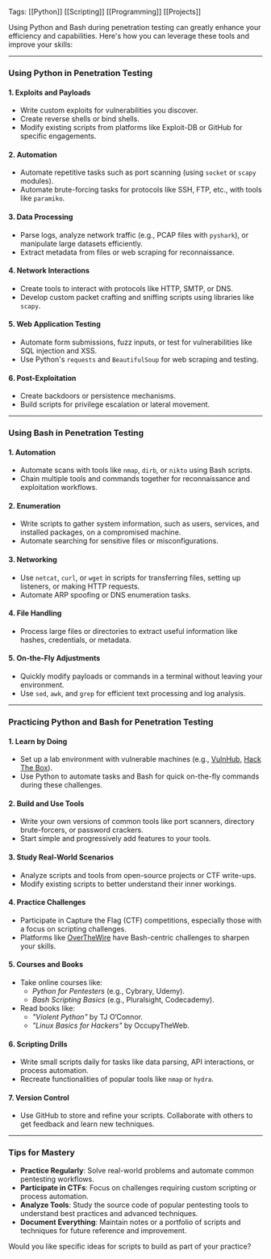 Tags: [[Python]] [[Scripting]] [[Programming]] [[Projects]]

Using Python and Bash during penetration testing can greatly enhance your efficiency and capabilities. Here's how you can leverage these tools and improve your skills:

---

### **Using Python in Penetration Testing**

#### 1. **Exploits and Payloads**

- Write custom exploits for vulnerabilities you discover.
- Create reverse shells or bind shells.
- Modify existing scripts from platforms like Exploit-DB or GitHub for specific engagements.

#### 2. **Automation**

- Automate repetitive tasks such as port scanning (using `socket` or `scapy` modules).
- Automate brute-forcing tasks for protocols like SSH, FTP, etc., with tools like `paramiko`.

#### 3. **Data Processing**

- Parse logs, analyze network traffic (e.g., PCAP files with `pyshark`), or manipulate large datasets efficiently.
- Extract metadata from files or web scraping for reconnaissance.

#### 4. **Network Interactions**

- Create tools to interact with protocols like HTTP, SMTP, or DNS.
- Develop custom packet crafting and sniffing scripts using libraries like `scapy`.

#### 5. **Web Application Testing**

- Automate form submissions, fuzz inputs, or test for vulnerabilities like SQL injection and XSS.
- Use Python's `requests` and `BeautifulSoup` for web scraping and testing.

#### 6. **Post-Exploitation**

- Create backdoors or persistence mechanisms.
- Build scripts for privilege escalation or lateral movement.

---

### **Using Bash in Penetration Testing**

#### 1. **Automation**

- Automate scans with tools like `nmap`, `dirb`, or `nikto` using Bash scripts.
- Chain multiple tools and commands together for reconnaissance and exploitation workflows.

#### 2. **Enumeration**

- Write scripts to gather system information, such as users, services, and installed packages, on a compromised machine.
- Automate searching for sensitive files or misconfigurations.

#### 3. **Networking**

- Use `netcat`, `curl`, or `wget` in scripts for transferring files, setting up listeners, or making HTTP requests.
- Automate ARP spoofing or DNS enumeration tasks.

#### 4. **File Handling**

- Process large files or directories to extract useful information like hashes, credentials, or metadata.

#### 5. **On-the-Fly Adjustments**

- Quickly modify payloads or commands in a terminal without leaving your environment.
- Use `sed`, `awk`, and `grep` for efficient text processing and log analysis.

---

### **Practicing Python and Bash for Penetration Testing**

#### 1. **Learn by Doing**

- Set up a lab environment with vulnerable machines (e.g., [VulnHub](https://www.vulnhub.com/), [Hack The Box](https://www.hackthebox.com/)).
- Use Python to automate tasks and Bash for quick on-the-fly commands during these challenges.

#### 2. **Build and Use Tools**

- Write your own versions of common tools like port scanners, directory brute-forcers, or password crackers.
- Start simple and progressively add features to your tools.

#### 3. **Study Real-World Scenarios**

- Analyze scripts and tools from open-source projects or CTF write-ups.
- Modify existing scripts to better understand their inner workings.

#### 4. **Practice Challenges**

- Participate in Capture the Flag (CTF) competitions, especially those with a focus on scripting challenges.
- Platforms like [OverTheWire](https://overthewire.org/) have Bash-centric challenges to sharpen your skills.

#### 5. **Courses and Books**

- Take online courses like:
    - _Python for Pentesters_ (e.g., Cybrary, Udemy).
    - _Bash Scripting Basics_ (e.g., Pluralsight, Codecademy).
- Read books like:
    - _"Violent Python"_ by TJ O’Connor.
    - _"Linux Basics for Hackers"_ by OccupyTheWeb.

#### 6. **Scripting Drills**

- Write small scripts daily for tasks like data parsing, API interactions, or process automation.
- Recreate functionalities of popular tools like `nmap` or `hydra`.

#### 7. **Version Control**

- Use GitHub to store and refine your scripts. Collaborate with others to get feedback and learn new techniques.

---

### **Tips for Mastery**

- **Practice Regularly**: Solve real-world problems and automate common pentesting workflows.
- **Participate in CTFs**: Focus on challenges requiring custom scripting or process automation.
- **Analyze Tools**: Study the source code of popular pentesting tools to understand best practices and advanced techniques.
- **Document Everything**: Maintain notes or a portfolio of scripts and techniques for future reference and improvement.

Would you like specific ideas for scripts to build as part of your practice?